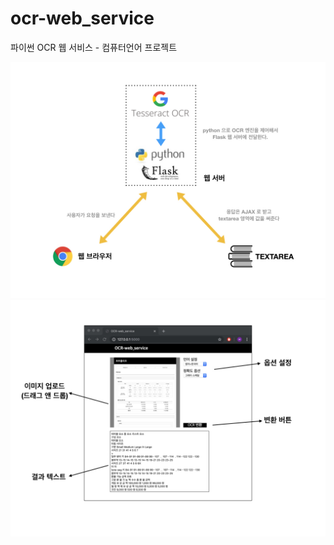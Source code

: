 # ocr-web_service
파이썬 OCR 웹 서비스 - 컴퓨터언어 프로젝트

![Alt Text](/img/project-structure.jpeg)
![Alt Text](/img/project-view.jpeg)
